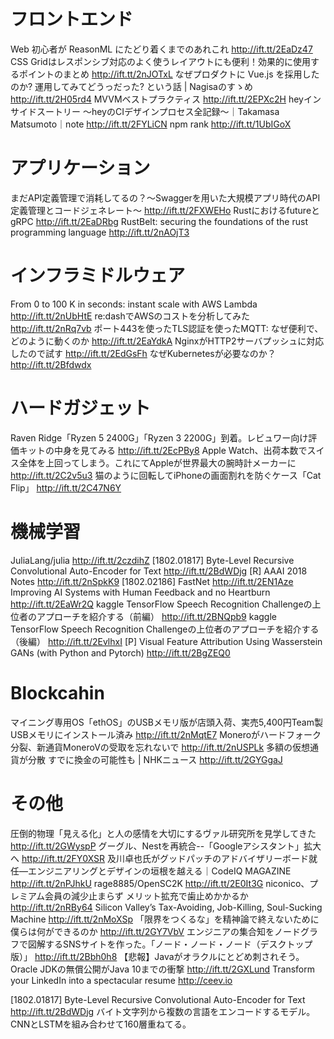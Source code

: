 # フロントエンド
Web 初心者が ReasonML にたどり着くまでのあれこれ http://ift.tt/2EaDz47
CSS Gridはレスポンシブ対応のよく使うレイアウトにも便利！効果的に使用するポイントのまとめ http://ift.tt/2nJOTxL
なぜプロダクトに Vue.js を採用したのか? 運用してみてどうっだった? という話 | Nagisaのすゝめ http://ift.tt/2H05rd4
MVVMベストプラクティス http://ift.tt/2EPXc2H
heyインサイドスートリー 〜heyのCIデザインプロセス全記録〜｜Takamasa Matsumoto｜note http://ift.tt/2FYLiCN
npm rank http://ift.tt/1UbIGoX

# アプリケーション
まだAPI定義管理で消耗してるの？〜Swaggerを用いた大規模アプリ時代のAPI定義管理とコードジェネレート〜 http://ift.tt/2FXWEHo
RustにおけるfutureとgRPC http://ift.tt/2EaDRbg
RustBelt: securing the foundations of the rust programming language http://ift.tt/2nAOjT3
# インフラミドルウェア
From 0 to 100 K in seconds: instant scale with AWS Lambda http://ift.tt/2nUbHtE
re:dashでAWSのコストを分析してみた http://ift.tt/2nRq7vb
ポート443を使ったTLS認証を使ったMQTT: なぜ便利で、どのように動くのか http://ift.tt/2EaYdkA
NginxがHTTP2サーバプッシュに対応したので試す http://ift.tt/2EdGsFh
なぜKubernetesが必要なのか？ http://ift.tt/2Bfdwdx

# ハードガジェット
Raven Ridge「Ryzen 5 2400G」「Ryzen 3 2200G」到着。レビュワー向け評価キットの中身を見てみる http://ift.tt/2EcPBy8
Apple Watch、出荷本数でスイス全体を上回ってしまう。これにてAppleが世界最大の腕時計メーカーに http://ift.tt/2C2v5u3
猫のように回転してiPhoneの画面割れを防ぐケース「Cat Flip」 http://ift.tt/2C47N6Y

# 機械学習
JuliaLang/julia http://ift.tt/2czdihZ
[1802.01817] Byte-Level Recursive Convolutional Auto-Encoder for Text http://ift.tt/2BdWDjg
[R] AAAI 2018 Notes http://ift.tt/2nSpkK9
[1802.02186] FastNet http://ift.tt/2EN1Aze
Improving AI Systems with Human Feedback and no Heartburn http://ift.tt/2EaWr2Q
kaggle TensorFlow Speech Recognition Challengeの上位者のアプローチを紹介する（前編） http://ift.tt/2BNQpb9
kaggle TensorFlow Speech Recognition Challengeの上位者のアプローチを紹介する（後編） http://ift.tt/2EvlhxI
[P] Visual Feature Attribution Using Wasserstein GANs (with Python and Pytorch) http://ift.tt/2BgZEQ0

# Blockcahin
マイニング専用OS「ethOS」のUSBメモリ版が店頭入荷、実売5,400円Team製USBメモリにインストール済み http://ift.tt/2nMqtE7
Moneroがハードフォーク分裂、新通貨MoneroVの受取を忘れないで http://ift.tt/2nUSPLk
多額の仮想通貨が分散 すでに換金の可能性も | NHKニュース http://ift.tt/2GYGgaJ

# その他
圧倒的物理「見える化」と人の感情を大切にするヴァル研究所を見学してきた http://ift.tt/2GWyspP
グーグル、Nestを再統合--「Googleアシスタント」拡大へ http://ift.tt/2FY0XSR
及川卓也氏がグッドパッチのアドバイザリーボード就任―エンジニアリングとデザインの垣根を越える｜CodeIQ MAGAZINE http://ift.tt/2nPJhkU
rage8885/OpenSC2K http://ift.tt/2E0It3G
niconico、プレミアム会員の減少止まらず メリット拡充で歯止めかかるか http://ift.tt/2nRBy64
Silicon Valley’s Tax-Avoiding, Job-Killing, Soul-Sucking Machine http://ift.tt/2nMoXSp
「限界をつくるな」を精神論で終えないために僕らは何ができるのか http://ift.tt/2GY7VbV
エンジニアの集合知をノードグラフで図解するSNSサイトを作った。「ノード・ノード・ノード（デスクトップ版）」 http://ift.tt/2Bbh0h8
【悲報】Javaがオラクルにとどめ刺されそう。Oracle JDKの無償公開がJava 10までの衝撃 http://ift.tt/2GXLund
Transform your LinkedIn into a spectacular resume http://ceev.io


[1802.01817] Byte-Level Recursive Convolutional Auto-Encoder for Text http://ift.tt/2BdWDjg
バイト文字列から複数の言語をエンコードするモデル。CNNとLSTMを組み合わせて160層重ねてる。